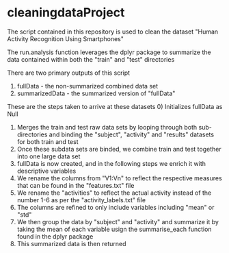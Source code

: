 # cleaningdataProject

The script contained in this repository is used to clean the dataset "Human Activity Recognition Using Smartphones"

The run.analysis function leverages the dplyr package to summarize the data contained within both the "train" and "test" directories

There are two primary outputs of this script
1) fullData - the non-summarized combined data set
2) summarizedData - the summarized version of "fullData"

These are the steps taken to arrive at these datasets
0) Initializes fullData as Null
1) Merges the train and test raw  data sets by looping through both sub-directories and binding the "subject", "activity" and "results" datasets for both train and test
2) Once these subdata sets are binded, we combine train and test together into one large data set
3) fullData is now created, and in the following steps we enrich it with descriptive variables 
4) We rename the columns from "V1:Vn" to reflect the respective measures that can be found in the "features.txt" file
5) We rename the "activities" to reflect the actual activity instead of the number 1-6 as per the "activity_labels.txt" file
6) The columns are refined to only include variables including "mean" or "std"
7) We then group the data by "subject" and "activity" and summarize it by taking the mean of each variable usign the summarise_each function found in the dplyr package
8) This summarized data is then returned  
